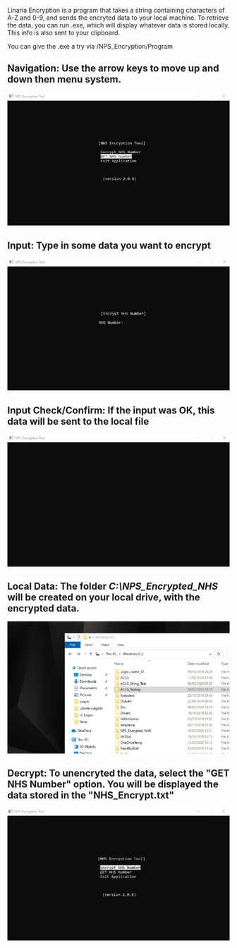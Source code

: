 Linaria Encryption is a program that takes a string containing characters of A-Z and 0-9, and sends the encryted data to your
local machine. To retrieve the data, you can run .exe, which will display whatever data is stored locally. This info is also sent to 
your clipboard.

You can give the .exe a try via /NPS_Encryption/Program

<h2>Navigation: Use the arrow keys to move up and down then menu system.</h2>

![](gifs/1.gif)

<h2>Input: Type in some data you want to encrypt</h2>


![](gifs/2.gif)

<h2>Input Check/Confirm: If the input was OK, this data will be sent to the local file</h2>


![](gifs/3.gif)

<h2>Local Data: The folder <i>C:\NPS_Encrypted_NHS</i> will be created on your local drive, with the encrypted data.</h2>


![](gifs/4.gif)

<h2>Decrypt: To unencryted the data, select the "GET NHS Number" option. You will be displayed the data stored in the "NHS_Encrypt.txt"</h2>


![](gifs/5.gif)
